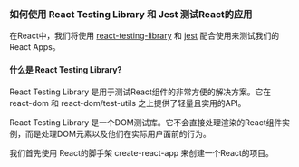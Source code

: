 
### 如何使用 React Testing Library 和 Jest 测试React的应用

在React中，我们将使用 <a href="https://testing-library.com/docs/react-testing-library/intro/">react-testing-library</a> 和 <a href="https://jestjs.io/docs/getting-started">jest</a> 配合使用来测试我们的 React Apps。

#### 什么是 React Testing Library?

React Testing Library 是用于测试React组件的非常方便的解决方案。它在 react-dom 和 react-dom/test-utils 之上提供了轻量且实用的API。

React Testing Library 是一个DOM测试库。它不会直接处理渲染的React组件实例，而是处理DOM元素以及他们在实际用户面前的行为。

我们首先使用 React的脚手架 create-react-app 来创建一个React的项目。

